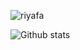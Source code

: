 <p align="left"> <img src="https://komarev.com/ghpvc/?username=riyafa&label=Profile%20views&color=0e75b6&style=flat" alt="riyafa" /> </p>

![Github stats](https://github-readme-stats.vercel.app/api?username=riyafa&theme=default&show_icons=true)

<!--
**riyafa/riyafa** is a ✨ _special_ ✨ repository because its `README.md` (this file) appears on your GitHub profile.

Here are some ideas to get you started:

- 🔭 I’m currently working on ...
- 🌱 I’m currently learning ...
- 👯 I’m looking to collaborate on ...
- 🤔 I’m looking for help with ...
- 💬 Ask me about ...
- 📫 How to reach me: ...
- 😄 Pronouns: ...
- ⚡ Fun fact: ...
-->
